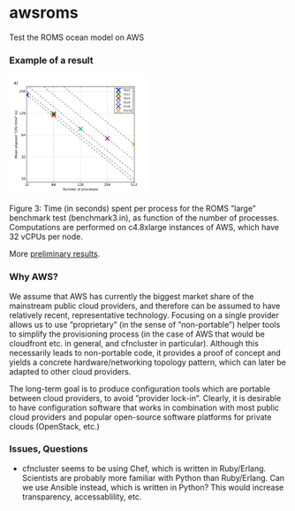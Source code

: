# awsroms

Test the ROMS ocean model on AWS

### Example of a result

<img src="doc/figures_png/met_c48xlarge.png" width="50%">

Figure 3: Time (in seconds) spent per process for the ROMS ”large” benchmark test (benchmark3.in), as function of the number of processes. Computations are performed on c4.8xlarge instances of AWS, which have 32 vCPUs per node.

More [preliminary results](http://sriha.net/articles/roms-on-aws).

### Why AWS?

We assume that AWS has currently the biggest market share of the mainstream public cloud providers, and therefore can be assumed to have relatively recent, representative technology. Focusing on a single provider allows us to use ”proprietary” (in the sense of ”non-portable”) helper tools to simplify the provisioning process (in the case of AWS that would be cloudfront etc. in general, and cfncluster in particular). Although this necessarily leads to non-portable code, it provides a proof of concept and yields a concrete hardware/networking topology pattern, which can later be adapted to other cloud providers.

The long-term goal is to produce configuration tools which are portable between cloud providers, to avoid ”provider lock-in”. Clearly, it is desirable to have configuration software that works in combination with most public cloud providers and popular open-source software platforms for private clouds (OpenStack, etc.)

### Issues, Questions

* cfncluster seems to be using Chef, which is written in Ruby/Erlang. Scientists are probably more familiar with Python than Ruby/Erlang. Can we use Ansible instead, which is written in Python? This would increase transparency, accessablility, etc.
